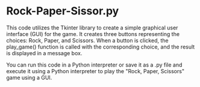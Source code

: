 # Rock-Paper-Sissor.py

This code utilizes the Tkinter library to create a simple graphical user interface (GUI) for the game. It creates three buttons representing the choices: Rock, Paper, and Scissors. When a button is clicked, the play_game() function is called with the corresponding choice, and the result is displayed in a message box.

You can run this code in a Python interpreter or save it as a .py file and execute it using a Python interpreter to play the "Rock, Paper, Scissors" game using a GUI.
